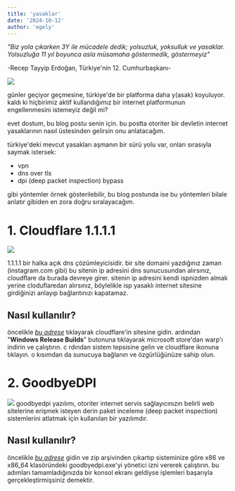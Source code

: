 ```yaml
---
title: 'yasaklar'
date: '2024-10-12'
author: 'egely'
---
```


*"Biz yola çıkarken 3Y ile mücadele dedik; yolsuzluk, yoksulluk ve yasaklar. Yolsuzluğa 11 yıl boyunca asla müsamaha göstermedik, göstermeyiz"*

-Recep Tayyip Erdoğan, Türkiye'nin 12. Cumhurbaşkanı-


![](https://billtrack50.s3-us-west-2.amazonaws.com/cdn/wp-content/uploads/2017/02/internet-censorship-world-map.png)

günler geçiyor geçmesine, türkiye'de bir platforma daha y(asak) koyuluyor. kaldı ki hiçbirimiz aktif kullandığımız bir internet platformunun engellenmesini istemeyiz değil mi?  

evet dostum, bu blog postu senin için. bu postta otoriter bir devletin internet yasaklarının nasıl üstesinden gelirsin onu anlatacağım.

türkiye'deki mevcut yasakları aşmanın bir sürü yolu var, onları sırasıyla saymak istersek:
+ vpn
+ dns over tls
+ dpi (deep packet inspection) bypass

gibi yöntemler örnek gösterilebilir, bu blog postunda ise bu yöntemleri bilale anlatır gibiden en zora doğru sıralayacağım.


# 1. Cloudflare 1.1.1.1
![](https://one.one.one.one/media/social-share.png)

1.1.1.1 bir halka açık dns çözümleyicisidir. bir site domaini yazdığınız zaman (instagram.com gibi) bu sitenin ip adresini dns sunucusundan alırsınız, cloudflare da burada devreye girer. sitenin ip adresini kendi ispnizden almak yerine cloduflaredan alırsınız, böylelikle isp yasaklı internet sitesine girdiğinizi anlayıp bağlantınızı kapatamaz.

## Nasıl kullanılır?
öncelikle [_bu adrese_](https://developers.cloudflare.com/cloudflare-one/connections/connect-devices/warp/download-warp/) tıklayarak cloudflare'in sitesine gidin. ardından "**Windows Release Builds**" butonuna tıklayarak microsoft store'dan warp'ı indirin ve çalıştırın.
c
rdından sistem tepsisine gelin ve cloudflare ikonuna tıklayın. o kısımdan da sunucuya bağlanın ve özgürlüğünüze sahip olun.
# 2. GoodbyeDPI
![](https://opengraph.githubassets.com/7cc05cd5a602a88bfa370f0fc55974e46b856e56246ee2b67a25f1fa220c8d54/ValdikSS/GoodbyeDPI)
goodbyedpi yazılımı, otoriter internet servis sağlayıcınızın belirli web sitelerine erişmek isteyen derin paket inceleme (deep packet inspection) sistemlerini atlatmak için kullanılan bir yazılımdır.

## Nasıl kullanılır?
öncelikle [_bu adrese_](https://github.com/ValdikSS/GoodbyeDPI/releases) gidin ve zip arşivinden çıkartıp sisteminize göre x86 ve x86_64 klasöründeki goodbyedpi.exe'yi yönetici izni vererek çalıştırın. bu adımları tamamladığınızda bir konsol ekranı geldiyse işlemleri başarıyla gerçekleştirmişsiniz demektir.